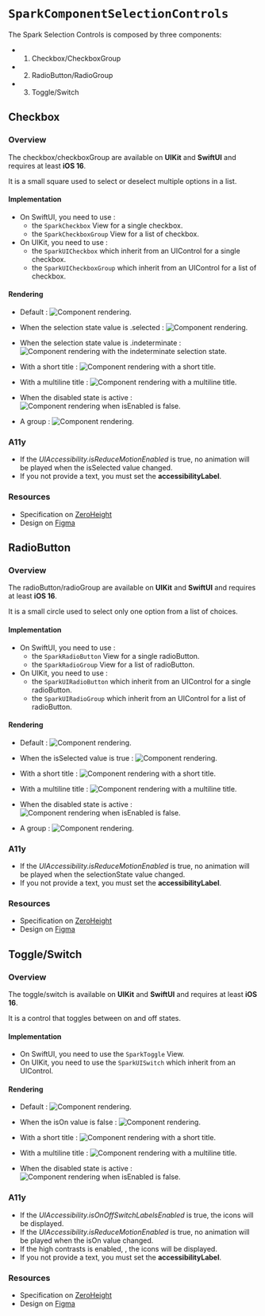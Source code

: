 # ``SparkComponentSelectionControls``

The Spark Selection Controls is composed by three components:
- 1. Checkbox/CheckboxGroup
- 2. RadioButton/RadioGroup
- 3. Toggle/Switch

## Checkbox

### Overview

The checkbox/checkboxGroup are available on **UIKit** and **SwiftUI** and requires at least **iOS 16**.

It is a small square used to select or deselect multiple options in a list.

#### Implementation

- On SwiftUI, you need to use :
    - the ``SparkCheckbox`` View for a single checkbox.
    - the ``SparkCheckboxGroup`` View for a list of checkbox.
- On UIKit, you need to use :
    - the ``SparkUICheckbox`` which inherit from an UIControl for a single checkbox.
    - the ``SparkUICheckboxGroup`` which inherit from an UIControl for a list of checkbox.

#### Rendering

- Default :
![Component rendering.](checkbox_unselected.png)

- When the selection state value is .selected :
![Component rendering.](checkbox_selected.png)

- When the selection state value is .indeterminate :
![Component rendering with the indeterminate selection state.](checkbox_indeterminate.png)

- With a short title : 
![Component rendering with a short title.](checkbox_with_title.png)

- With a multiline title : 
![Component rendering with a multiline title.](checkbox_with_mutliline.png)

- When the disabled state is active : 
![Component rendering when isEnabled is false.](checkbox_disabled.png)

- A group : 
![Component rendering.](checkboxGroup.png)

### A11y

- If the *UIAccessibility.isReduceMotionEnabled* is true, no animation will be played when the isSelected value changed.
- If you not provide a text, you must set the **accessibilityLabel**.

### Resources

- Specification on [ZeroHeight](https://zeroheight.com/1186e1705/p/76f5a8-checkbox)
- Design on [Figma](https://www.figma.com/design/0QchRdipAVuvVoDfTjLrgQ/Spark-Component-Specs?node-id=127-1880)








## RadioButton

### Overview

The radioButton/radioGroup are available on **UIKit** and **SwiftUI** and requires at least **iOS 16**.

It is a small circle used to select only one option from a list of choices.

#### Implementation

- On SwiftUI, you need to use :
    - the ``SparkRadioButton`` View for a single radioButton.
    - the ``SparkRadioGroup`` View for a list of radioButton.
- On UIKit, you need to use :
    - the ``SparkUIRadioButton`` which inherit from an UIControl for a single radioButton.
    - the ``SparkUIRadioGroup`` which inherit from an UIControl for a list of radioButton.

#### Rendering

- Default :
![Component rendering.](radioButton_selected.png)

- When the isSelected value is true :
![Component rendering.](radioButton_unselected.png)

- With a short title : 
![Component rendering with a short title.](radioButton_with_title.png)

- With a multiline title : 
![Component rendering with a multiline title.](radioButton_with_mutliline.png)

- When the disabled state is active : 
![Component rendering when isEnabled is false.](radioButton_disabled.png)

- A group : 
![Component rendering.](radioGroup.png)

### A11y

- If the *UIAccessibility.isReduceMotionEnabled* is true, no animation will be played when the selectionState value changed.
- If you not provide a text, you must set the **accessibilityLabel**.

### Resources

- Specification on [ZeroHeight](https://zeroheight.com/1186e1705/p/98058f-radio-button)
- Design on [Figma](https://www.figma.com/design/0QchRdipAVuvVoDfTjLrgQ/Spark-Component-Specs?node-id=127-6137)








## Toggle/Switch

### Overview

The toggle/switch is available on **UIKit** and **SwiftUI** and requires at least **iOS 16**.

It is a control that toggles between on and off states.

#### Implementation

- On SwiftUI, you need to use the ``SparkToggle`` View.
- On UIKit, you need to use the ``SparkUISwitch`` which inherit from an UIControl.

#### Rendering

- Default :
![Component rendering.](toggle_on.png)

- When the isOn value is false :
![Component rendering.](toggle_off.png)

- With a short title : 
![Component rendering with a short title.](toggle_with_title.png)

- With a multiline title : 
![Component rendering with a multiline title.](toggle_with_mutliline.png)

- When the disabled state is active : 
![Component rendering when isEnabled is false.](toggle_disabled.png)

### A11y

- If the *UIAccessibility.isOnOffSwitchLabelsEnabled* is true, the icons will be displayed.
- If the *UIAccessibility.isReduceMotionEnabled* is true, no animation will be played when the isOn value changed.
- If the high contrasts is enabled, , the icons will be displayed.
- If you not provide a text, you must set the **accessibilityLabel**.

### Resources

- Specification on [ZeroHeight](https://zeroheight.com/1186e1705/p/58a2c6-switch)
- Design on [Figma](https://www.figma.com/design/0QchRdipAVuvVoDfTjLrgQ/Spark-Component-Specs?node-id=267-8340)
